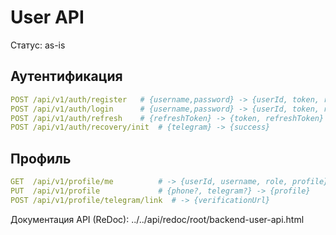 # User API

Статус: as-is

## Аутентификация
```yaml
POST /api/v1/auth/register   # {username,password} -> {userId, token, refreshToken}
POST /api/v1/auth/login      # {username,password} -> {userId, token, refreshToken, role}
POST /api/v1/auth/refresh    # {refreshToken} -> {token, refreshToken}
POST /api/v1/auth/recovery/init  # {telegram} -> {success}
```

## Профиль
```yaml
GET  /api/v1/profile/me          # -> {userId, username, role, profile}
PUT  /api/v1/profile             # {phone?, telegram?} -> {profile}
POST /api/v1/profile/telegram/link  # -> {verificationUrl}
```

Документация API (ReDoc): ../../api/redoc/root/backend-user-api.html
